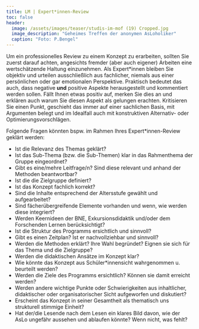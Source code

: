 ```yaml
---
title: LM | Expert*innen-Review
toc: false
header:
  image: /assets/images/teaser/studis-im-mof (19) Cropped.jpg
  image_description: "Geheimes Treffen der anonymen AsLoholiker"
  caption: "Foto: P.Bengel"
---
```


Um ein professionelles Review zu einem Konzept zu erarbeiten, sollten Sie zuerst darauf achten, 
angesichts fremder (aber auch eigener) Arbeiten eine wertschätzende Haltung einzunehmen. 
Als Expert*innen bleiben Sie objektiv und urteilen ausschließlich aus fachlicher, niemals aus einer persönlichen oder gar emotionalen Perspektive. 
Praktisch bedeutet das auch, dass negative **und** positive Aspekte herausgestellt und kommentiert werden sollen. 
Fällt Ihnen etwas positiv auf, merken Sie dies an und erklären auch warum Sie diesen Aspekt als gelungen erachten. 
Kritisieren Sie einen Punkt, geschieht das immer auf einer sachlichen Basis, 
mit Argumenten belegt und im Idealfall auch mit konstruktiven Alternativ- oder Optimierungsvorschlägen.

Folgende Fragen könnten bspw. im Rahmen Ihres Expert*innen-Review geklärt werden:
-	Ist die Relevanz des Themas geklärt?
-	Ist das Sub-Thema (bzw. die Sub-Themen) klar in das Rahmenthema der Gruppe eingeordnet?
-	Gibt es eine/mehre Leitfrage/n? Sind diese relevant und anhand der Methoden beantwortbar?
-	Ist die die Zielgruppe definiert?
-	Ist das Konzept fachlich korrekt?
-	Sind die Inhalte entsprechend der Altersstufe gewählt und aufgearbeitet? 
-	Sind fächerübergreifende Elemente vorhanden und wenn, wie werden diese integriert?
-	Werden Keernideen der BNE, Exkursionsdidaktik und/oder dem Forschenden Lernen berücksichtigt?
-	Ist die Struktur des Programms ersichtlich und sinnvoll?
-	Gibt es einen Zeitplan? Ist er nachvollziehbar und sinnvoll?
-	Werden die Methoden erklärt? Ihre Wahl begründet? Eignen sie sich für das Thema und die Zielgruppe?
-	Werden die didaktischen Ansätze im Konzept klar?
-	Wie könnte das Konzept aus Schüler*innensicht wahrgenommen u. beurteilt werden?
-	Werden die Ziele des Programms ersichtlich? Können sie damit erreicht werden?
-	Werden andere wichtige Punkte oder Schwierigkeiten aus inhaltlicher, didaktischer oder organisatorischer Sicht aufgeworfen und diskutiert?
-	Erscheint das Konzept in seiner Gesamtheit als thematisch uns strukturell stimmige Einheit?
-	Hat der/die Lesende nach dem Lesen ein klares Bild davon, wie der AsLo ungefähr aussehen und ablaufen könnte? Wenn nicht, was fehlt?




